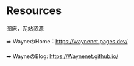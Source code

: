 # Resources

图床，网站资源

➡️ WayneのHome：https://waynenet.pages.dev/       

➡️ WayneのBlog: https://Waynenet.github.io/
